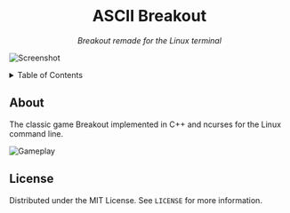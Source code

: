 <br/>
<div align="center">
  <h1 align="center">ASCII Breakout</h1>
  <p align="center"><i>Breakout remade for the Linux terminal</i></p>
</div>

![Screenshot]()

<details>
  <summary>Table of Contents</summary>
  <ol>
    <li><a href="#about">About</a></li>
    <li><a href="#license">License</a></li>
  </ol>
</details>

## About
The classic game Breakout implemented in C++ and ncurses for the Linux command line.

![Gameplay]()

## License
Distributed under the MIT License. See `LICENSE` for more information.
